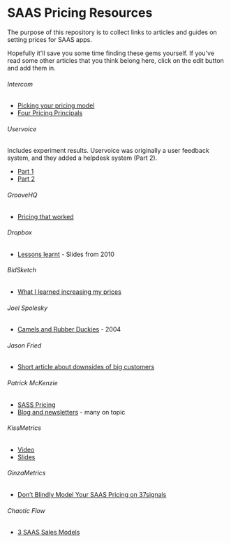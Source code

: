 SAAS Pricing Resources
======================

The purpose of this repository is to collect links to articles and guides on setting prices for SAAS apps.  

Hopefully it'll save you some time finding these gems yourself.  If you've 
read some other articles that you think belong here, click on the edit button and add them in.

###### Intercom
* [Picking your pricing model](http://insideintercom.io/picking-your-pricing-model/)
* [Four Pricing Principals](http://insideintercom.io/four-pricing-principals-to-never-forget/)

###### Uservoice
Includes experiment results. Uservoice was originally a user feedback system, and they added a helpdesk system (Part 2).
* [Part 1](http://500.co/2013/07/18/the-data-behind-purchasing-behavior-at-uservoice-pricing-for-conversion-part-i/)
* [Part 2]( http://500.co/2013/07/19/the-data-behind-purchasing-behavior-at-uservoice-pricing-for-conversion-part-ii/)

###### GrooveHQ
* [Pricing that worked](http://groovehq.com/blog/pricing-that-worked)

###### Dropbox
* [Lessons learnt](http://www.slideshare.net/gueste94e4c/dropbox-startup-lessons-learned-3836587) - Slides from 2010

###### BidSketch 
* [What I learned increasing my prices](http://www.extendslogic.com/business/what-i-learned-from-increasing-my-prices/)

###### Joel Spolesky
* [Camels and Rubber Duckies](http://www.joelonsoftware.com/articles/CamelsandRubberDuckies.html) - 2004

###### Jason Fried
* [Short article about downsides of big customers](http://www.inc.com/magazine/201206/jason-fried/huge-accounts-make-me-nervous-it-takes-a-village.html)

###### Patrick McKenzie
* [SASS Pricing](https://training.kalzumeus.com/newsletters/archive/saas_pricing)
* [Blog and newsletters](http://www.kalzumeus.com/blog/) - many on topic

###### KissMetrics
* [Video](http://kiss.wistia.com/medias/pkpgivfoga) 
* [Slides](http://www.slideshare.net/kissmetrics/ultimate-guide-to-saas-pricing)

###### GinzaMetrics
* [Don’t Blindly Model Your SAAS Pricing on 37signals](http://www.ginzametrics.com/blog/dont-blindly-model-your-saas-pricing-on-37signals/)

###### Chaotic Flow
* [3 SAAS Sales Models](http://chaotic-flow.com/saas-startup-strategy-three-saas-sales-models/)
